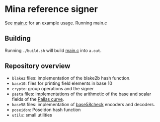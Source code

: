 # Mina reference signer

See [main.c](main.c) for an example usage. Running main.c

## Building

Running `./build.sh` will build [main.c](main.c) into `a.out`.

## Repository overview

- `blake2` files: implementation of the blake2b hash function.
- `base10`: files for printing field elements in base 10
- `crypto`: group operations and the signer
- `pasta` files: implementations of the arithmetic of the base and scalar fields of the [Pallas curve](https://electriccoin.co/blog/the-pasta-curves-for-halo-2-and-beyond/).
- `base58` files: implementation of [base58check](https://en.bitcoin.it/wiki/Base58Check_encoding) encoders and decoders.
- `poseidon`: Poseidon hash function
- `utils`: small utilities
